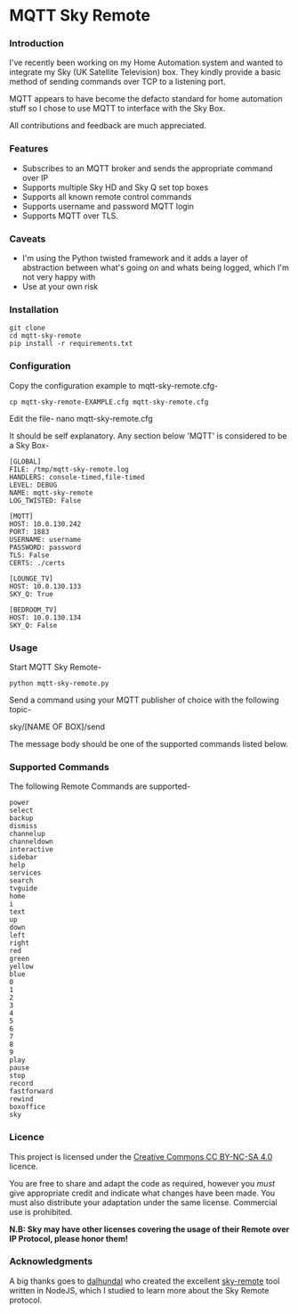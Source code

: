 # MQTT Sky Remote


### Introduction

I've recently been working on my Home Automation system and wanted to integrate my Sky (UK Satellite Television) box. They kindly provide a basic method of sending commands over TCP to a listening port.

MQTT appears to have become the defacto standard for home automation stuff so I chose to use MQTT to interface with the Sky Box. 

All contributions and feedback are much appreciated.

### Features

* Subscribes to an MQTT broker and sends the appropriate command over IP
* Supports multiple Sky HD and Sky Q set top boxes
* Supports all known remote control commands
* Supports username and password MQTT login
* Supports MQTT over TLS.

### Caveats

* I'm using the Python twisted framework and it adds a layer of abstraction between what's going on and whats being logged, which I'm not very happy with
* Use at your own risk

### Installation

    git clone
    cd mqtt-sky-remote
    pip install -r requirements.txt
    
### Configuration

Copy the configuration example to mqtt-sky-remote.cfg-

    cp mqtt-sky-remote-EXAMPLE.cfg mqtt-sky-remote.cfg
    
Edit the file-
    nano mqtt-sky-remote.cfg

It should be self explanatory. Any section below 'MQTT' is considered to be a Sky Box- 

    [GLOBAL]
    FILE: /tmp/mqtt-sky-remote.log
    HANDLERS: console-timed,file-timed
    LEVEL: DEBUG
    NAME: mqtt-sky-remote
    LOG_TWISTED: False
    
    [MQTT]
    HOST: 10.0.130.242
    PORT: 1883
    USERNAME: username
    PASSWORD: password
    TLS: False
    CERTS: ./certs
    
    [LOUNGE_TV]
    HOST: 10.0.130.133
    SKY_Q: True
    
    [BEDROOM_TV]
    HOST: 10.0.130.134
    SKY_Q: False
    
### Usage

Start MQTT Sky Remote-

    python mqtt-sky-remote.py

Send a command using your MQTT publisher of choice with the following topic-

   sky/[NAME OF BOX]/send

The message body should be one of the supported commands listed below.

### Supported Commands

The following Remote Commands are supported-

    power
    select
    backup
    dismiss
    channelup
    channeldown
    interactive
    sidebar
    help
    services
    search
    tvguide
    home
    i
    text
    up
    down
    left
    right
    red
    green
    yellow
    blue
    0
    1
    2
    3
    4
    5
    6
    7
    8
    9
    play
    pause
    stop
    record
    fastforward
    rewind
    boxoffice
    sky

### Licence

This project is licensed under the [Creative Commons CC BY-NC-SA 4.0](https://creativecommons.org/licenses/by-nc-sa/4.0/) licence.

You are free to share and adapt the code as required, however you *must* give appropriate credit and indicate what changes have been made. You must also distribute your adaptation under the same license. Commercial use is prohibited.

**N.B: Sky may have other licenses covering the usage of their Remote over IP Protocol, please honor them!**

### Acknowledgments

  A big thanks goes to [dalhundal](https://github.com/dalhundal) who created the excellent [sky-remote](https://github.com/dalhundal/sky-remote) tool written in NodeJS, which I studied to learn more about the Sky Remote protocol.
